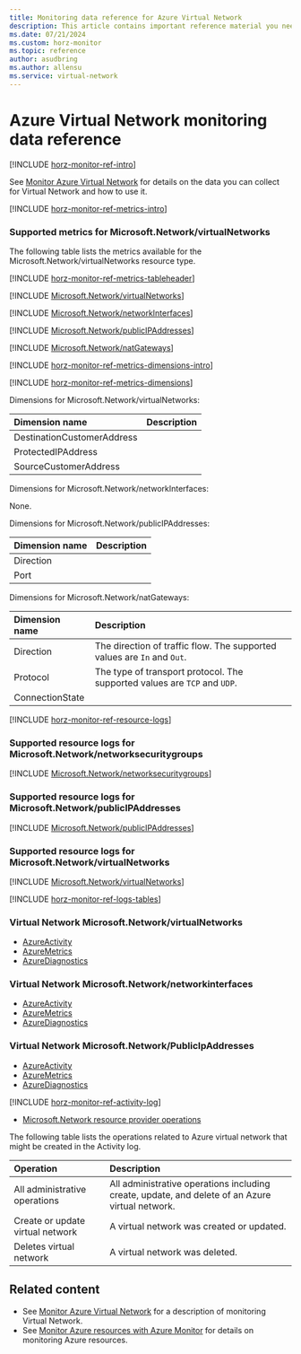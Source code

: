 ```yaml
---
title: Monitoring data reference for Azure Virtual Network
description: This article contains important reference material you need when you monitor Azure Virtual Network by using Azure Monitor.
ms.date: 07/21/2024
ms.custom: horz-monitor
ms.topic: reference
author: asudbring
ms.author: allensu
ms.service: virtual-network
---
```


# Azure Virtual Network monitoring data reference

[!INCLUDE [horz-monitor-ref-intro](~/reusable-content/ce-skilling/azure/includes/azure-monitor/horizontals/horz-monitor-ref-intro.md)]

See [Monitor Azure Virtual Network](monitor-virtual-network.md) for details on the data you can collect for Virtual Network and how to use it.

[!INCLUDE [horz-monitor-ref-metrics-intro](~/reusable-content/ce-skilling/azure/includes/azure-monitor/horizontals/horz-monitor-ref-metrics-intro.md)]

### Supported metrics for Microsoft.Network/virtualNetworks

The following table lists the metrics available for the Microsoft.Network/virtualNetworks resource type.

[!INCLUDE [horz-monitor-ref-metrics-tableheader](~/reusable-content/ce-skilling/azure/includes/azure-monitor/horizontals/horz-monitor-ref-metrics-tableheader.md)]

[!INCLUDE [Microsoft.Network/virtualNetworks](~/reusable-content/ce-skilling/azure/includes/azure-monitor/reference/metrics/microsoft-network-virtualnetworks-metrics-include.md)]

[!INCLUDE [Microsoft.Network/networkInterfaces](~/reusable-content/ce-skilling/azure/includes/azure-monitor/reference/metrics/microsoft-network-networkinterfaces-metrics-include.md)]

[!INCLUDE [Microsoft.Network/publicIPAddresses](~/reusable-content/ce-skilling/azure/includes/azure-monitor/reference/metrics/microsoft-network-publicipaddresses-metrics-include.md)]

[!INCLUDE [Microsoft.Network/natGateways](~/reusable-content/ce-skilling/azure/includes/azure-monitor/reference/metrics/microsoft-network-natgateways-metrics-include.md)]

[!INCLUDE [horz-monitor-ref-metrics-dimensions-intro](~/reusable-content/ce-skilling/azure/includes/azure-monitor/horizontals/horz-monitor-ref-metrics-dimensions-intro.md)]

[!INCLUDE [horz-monitor-ref-metrics-dimensions](~/reusable-content/ce-skilling/azure/includes/azure-monitor/horizontals/horz-monitor-ref-metrics-dimensions.md)]

Dimensions for Microsoft.Network/virtualNetworks:

| Dimension name | Description |
|:---------------|:------------|
| DestinationCustomerAddress | |
| ProtectedIPAddress         | |
| SourceCustomerAddress      | |

Dimensions for Microsoft.Network/networkInterfaces:

None.

Dimensions for Microsoft.Network/publicIPAddresses:

| Dimension name | Description |
|:---------------|:------------|
| Direction | |
| Port      | |

Dimensions for Microsoft.Network/natGateways:

| Dimension name | Description |
|:---------------|:------------|
| Direction | The direction of traffic flow. The supported values are `In` and `Out`. |
| Protocol  | The type of transport protocol. The supported values are `TCP` and `UDP`. |
| ConnectionState | |

[!INCLUDE [horz-monitor-ref-resource-logs](~/reusable-content/ce-skilling/azure/includes/azure-monitor/horizontals/horz-monitor-ref-resource-logs.md)]

### Supported resource logs for Microsoft.Network/networksecuritygroups

[!INCLUDE [Microsoft.Network/networksecuritygroups](~/reusable-content/ce-skilling/azure/includes/azure-monitor/reference/logs/microsoft-network-networksecuritygroups-logs-include.md)]

### Supported resource logs for Microsoft.Network/publicIPAddresses

[!INCLUDE [Microsoft.Network/publicIPAddresses](~/reusable-content/ce-skilling/azure/includes/azure-monitor/reference/logs/microsoft-network-publicipaddresses-logs-include.md)]

### Supported resource logs for Microsoft.Network/virtualNetworks

[!INCLUDE [Microsoft.Network/virtualNetworks](~/reusable-content/ce-skilling/azure/includes/azure-monitor/reference/logs/microsoft-network-virtualnetworks-logs-include.md)]

[!INCLUDE [horz-monitor-ref-logs-tables](~/reusable-content/ce-skilling/azure/includes/azure-monitor/horizontals/horz-monitor-ref-logs-tables.md)]

### Virtual Network Microsoft.Network/virtualNetworks

- [AzureActivity](/azure/azure-monitor/reference/tables/azureactivity#columns)
- [AzureMetrics](/azure/azure-monitor/reference/tables/azuremetrics#columns)
- [AzureDiagnostics](/azure/azure-monitor/reference/tables/azurediagnostics#columns)

### Virtual Network Microsoft.Network/networkinterfaces

- [AzureActivity](/azure/azure-monitor/reference/tables/azureactivity#columns)
- [AzureMetrics](/azure/azure-monitor/reference/tables/azuremetrics#columns)
- [AzureDiagnostics](/azure/azure-monitor/reference/tables/azurediagnostics#columns)

### Virtual Network Microsoft.Network/PublicIpAddresses

- [AzureActivity](/azure/azure-monitor/reference/tables/azureactivity#columns)
- [AzureMetrics](/azure/azure-monitor/reference/tables/azuremetrics#columns)
- [AzureDiagnostics](/azure/azure-monitor/reference/tables/azurediagnostics#columns)

[!INCLUDE [horz-monitor-ref-activity-log](~/reusable-content/ce-skilling/azure/includes/azure-monitor/horizontals/horz-monitor-ref-activity-log.md)]

- [Microsoft.Network resource provider operations](/azure/role-based-access-control/resource-provider-operations#microsoftnetwork)

The following table lists the operations related to Azure virtual network that might be created in the Activity log.

| Operation | Description |
|:----------|:------------|
| All administrative operations    | All administrative operations including create, update, and delete of an Azure virtual network. |
| Create or update virtual network | A virtual network was created or updated. |
| Deletes virtual network          | A virtual network was deleted.|

## Related content

- See [Monitor Azure Virtual Network](monitor-virtual-network.md) for a description of monitoring Virtual Network.
- See [Monitor Azure resources with Azure Monitor](/azure/azure-monitor/essentials/monitor-azure-resource) for details on monitoring Azure resources.
